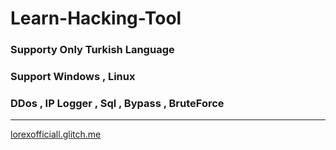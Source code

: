 <h1>Learn-Hacking-Tool</h1>
<h3>Supporty Only Turkish Language</h3>
<h3>Support Windows , Linux</h3>
<h3>DDos , IP Logger , Sql , Bypass , BruteForce</h3>
<hr>
<a href="https://lorexofficiall.glitch.me">lorexofficiall.glitch.me</a>

